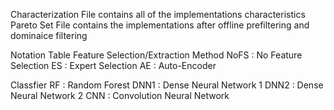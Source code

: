 Characterization File contains all of the implementations characteristics 
Pareto Set File contains the implementations after offline prefiltering and dominaice filtering 

Notation Table 
Feature Selection/Extraction Method 
NoFS :  No Feature Selection 
ES : Expert Selection 
AE : Auto-Encoder 

Classfier 
RF : Random Forest 
DNN1 :  Dense Neural Network 1
DNN2 : Dense Neural Network 2
CNN : Convolution Neural Network 
